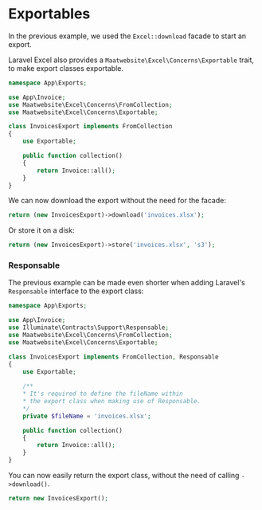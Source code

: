 # Exportables

In the previous example, we used the `Excel::download` facade to start an export. 

Laravel Excel also provides a `Maatwebsite\Excel\Concerns\Exportable` trait, to make export classes exportable.

```php
namespace App\Exports;

use App\Invoice;
use Maatwebsite\Excel\Concerns\FromCollection;
use Maatwebsite\Excel\Concerns\Exportable;

class InvoicesExport implements FromCollection
{
    use Exportable;

    public function collection()
    {
        return Invoice::all();
    }
}
```

We can now download the export without the need for the facade:

```php
return (new InvoicesExport)->download('invoices.xlsx');
```

Or store it on a disk:

```php
return (new InvoicesExport)->store('invoices.xlsx', 's3');
```

### Responsable

The previous example can be made even shorter when adding Laravel's `Responsable` interface to the export class:

```php
namespace App\Exports;

use App\Invoice;
use Illuminate\Contracts\Support\Responsable;
use Maatwebsite\Excel\Concerns\FromCollection;
use Maatwebsite\Excel\Concerns\Exportable;

class InvoicesExport implements FromCollection, Responsable
{
    use Exportable;
    
    /**
    * It's required to define the fileName within
    * the export class when making use of Responsable.
    */
    private $fileName = 'invoices.xlsx';

    public function collection()
    {
        return Invoice::all();
    }
}
```

You can now easily return the export class, without the need of calling `->download()`.

```php
return new InvoicesExport();
```
